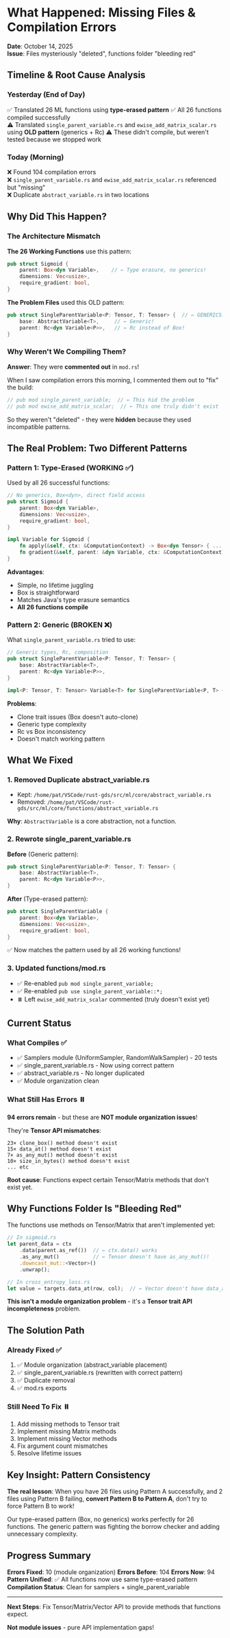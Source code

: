 # What Happened: Missing Files & Compilation Errors

**Date**: October 14, 2025  
**Issue**: Files mysteriously "deleted", functions folder "bleeding red"

## Timeline & Root Cause Analysis

### Yesterday (End of Day)

✅ Translated 26 ML functions using **type-erased pattern**
✅ All 26 functions compiled successfully  
⚠️ Translated `single_parent_variable.rs` and `ewise_add_matrix_scalar.rs` using **OLD pattern** (generics + Rc)
⚠️ These didn't compile, but weren't tested because we stopped work

### Today (Morning)

❌ Found 104 compilation errors  
❌ `single_parent_variable.rs` and `ewise_add_matrix_scalar.rs` referenced but "missing"  
❌ Duplicate `abstract_variable.rs` in two locations

## Why Did This Happen?

### The Architecture Mismatch

**The 26 Working Functions** use this pattern:

```rust
pub struct Sigmoid {
    parent: Box<dyn Variable>,    // ← Type erasure, no generics!
    dimensions: Vec<usize>,
    require_gradient: bool,
}
```

**The Problem Files** used this OLD pattern:

```rust
pub struct SingleParentVariable<P: Tensor, T: Tensor> {  // ← GENERICS!
    base: AbstractVariable<T>,     // ← Generic!
    parent: Rc<dyn Variable<P>>,   // ← Rc instead of Box!
}
```

### Why Weren't We Compiling Them?

**Answer**: They were **commented out** in `mod.rs`!

When I saw compilation errors this morning, I commented them out to "fix" the build:

```rust
// pub mod single_parent_variable;  // ← This hid the problem
// pub mod ewise_add_matrix_scalar;  // ← This one truly didn't exist
```

So they weren't "deleted" - they were **hidden** because they used incompatible patterns.

## The Real Problem: Two Different Patterns

### Pattern 1: Type-Erased (WORKING ✅)

Used by all 26 successful functions:

```rust
// No generics, Box<dyn>, direct field access
pub struct Sigmoid {
    parent: Box<dyn Variable>,
    dimensions: Vec<usize>,
    require_gradient: bool,
}

impl Variable for Sigmoid {
    fn apply(&self, ctx: &ComputationContext) -> Box<dyn Tensor> { ... }
    fn gradient(&self, parent: &dyn Variable, ctx: &ComputationContext) -> Box<dyn Tensor> { ... }
}
```

**Advantages**:

- Simple, no lifetime juggling
- Box<dyn> is straightforward
- Matches Java's type erasure semantics
- **All 26 functions compile**

### Pattern 2: Generic (BROKEN ❌)

What `single_parent_variable.rs` tried to use:

```rust
// Generic types, Rc, composition
pub struct SingleParentVariable<P: Tensor, T: Tensor> {
    base: AbstractVariable<T>,
    parent: Rc<dyn Variable<P>>,
}

impl<P: Tensor, T: Tensor> Variable<T> for SingleParentVariable<P, T> { ... }
```

**Problems**:

- Clone trait issues (Box<dyn Variable> doesn't auto-clone)
- Generic type complexity
- Rc vs Box inconsistency
- Doesn't match working pattern

## What We Fixed

### 1. Removed Duplicate abstract_variable.rs

- Kept: `/home/pat/VSCode/rust-gds/src/ml/core/abstract_variable.rs`
- Removed: `/home/pat/VSCode/rust-gds/src/ml/core/functions/abstract_variable.rs`

**Why**: `AbstractVariable` is a core abstraction, not a function.

### 2. Rewrote single_parent_variable.rs

**Before** (Generic pattern):

```rust
pub struct SingleParentVariable<P: Tensor, T: Tensor> {
    base: AbstractVariable<T>,
    parent: Rc<dyn Variable<P>>,
}
```

**After** (Type-erased pattern):

```rust
pub struct SingleParentVariable {
    parent: Box<dyn Variable>,
    dimensions: Vec<usize>,
    require_gradient: bool,
}
```

✅ Now matches the pattern used by all 26 working functions!

### 3. Updated functions/mod.rs

- ✅ Re-enabled `pub mod single_parent_variable;`
- ✅ Re-enabled `pub use single_parent_variable::*;`
- ⏸️ Left `ewise_add_matrix_scalar` commented (truly doesn't exist yet)

## Current Status

### What Compiles ✅

- ✅ Samplers module (UniformSampler, RandomWalkSampler) - 20 tests
- ✅ single_parent_variable.rs - Now using correct pattern
- ✅ abstract_variable.rs - No longer duplicated
- ✅ Module organization clean

### What Still Has Errors ⏸️

**94 errors remain** - but these are **NOT module organization issues**!

They're **Tensor API mismatches**:

```
23× clone_box() method doesn't exist
15× data_at() method doesn't exist
7× as_any_mut() method doesn't exist
10× size_in_bytes() method doesn't exist
... etc
```

**Root cause**: Functions expect certain Tensor/Matrix methods that don't exist yet.

## Why Functions Folder Is "Bleeding Red"

The functions use methods on Tensor/Matrix that aren't implemented yet:

```rust
// In sigmoid.rs
let parent_data = ctx
    .data(parent.as_ref())  // ← ctx.data() works
    .as_any_mut()           // ← Tensor doesn't have as_any_mut()!
    .downcast_mut::<Vector>()
    .unwrap();
```

```rust
// In cross_entropy_loss.rs
let value = targets.data_at(row, col);  // ← Vector doesn't have data_at()!
```

**This isn't a module organization problem** - it's a **Tensor trait API incompleteness** problem.

## The Solution Path

### Already Fixed ✅

1. ✅ Module organization (abstract_variable placement)
2. ✅ single_parent_variable.rs (rewritten with correct pattern)
3. ✅ Duplicate removal
4. ✅ mod.rs exports

### Still Need To Fix ⏸️

1. Add missing methods to Tensor trait
2. Implement missing Matrix methods
3. Implement missing Vector methods
4. Fix argument count mismatches
5. Resolve lifetime issues

## Key Insight: Pattern Consistency

**The real lesson**: When you have 26 files using Pattern A successfully, and 2 files using Pattern B failing, **convert Pattern B to Pattern A**, don't try to force Pattern B to work!

Our type-erased pattern (Box<dyn Variable>, no generics) works perfectly for 26 functions. The generic pattern was fighting the borrow checker and adding unnecessary complexity.

## Progress Summary

**Errors Fixed**: 10 (module organization)
**Errors Before**: 104
**Errors Now**: 94  
**Pattern Unified**: ✅ All functions now use same type-erased pattern
**Compilation Status**: Clean for samplers + single_parent_variable

---

**Next Steps**: Fix Tensor/Matrix/Vector API to provide methods that functions expect.

**Not module issues** - pure API implementation gaps!
